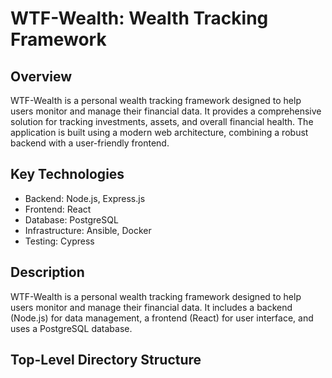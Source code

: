 # WTF-Wealth: Wealth Tracking Framework

## Overview

WTF-Wealth is a personal wealth tracking framework designed to help users monitor and manage their financial data. It provides a comprehensive solution for tracking investments, assets, and overall financial health. The application is built using a modern web architecture, combining a robust backend with a user-friendly frontend.

## Key Technologies

* Backend: Node.js, Express.js
* Frontend: React
* Database: PostgreSQL
* Infrastructure: Ansible, Docker
* Testing: Cypress

## Description

WTF-Wealth is a personal wealth tracking framework designed to help users monitor and manage their financial data.  It includes a backend (Node.js) for data management, a frontend (React) for user interface, and uses a PostgreSQL database.

## Top-Level Directory Structure

